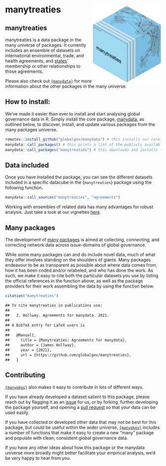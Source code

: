 
# manytreaties <img src="man/figures/manytreatiesLogo.png" align="right" width="220"/>

## manytreaties

manytreaties is a data package in the many universe of packages. It
currently includes an ensemble of datasets on international
environmental, trade, and health agreements, and
[states](https://github.com/globalgov/manystates)’ membership or other
relationships to those agreements.

Please also check out [`{manydata}`](https://github.com/globalgov) for
more information about the other packages in the many universe.

## How to install:

We’ve made it easier than ever to install and start analysing global
governance data in R. Simply install the core package,
[manydata](https://github.com/globalgov/manydata), as outlined below, to
discover, install, and update various packages from the many packages
universe.

``` r
remotes::install_github("globalgov/manydata") # this installs our core package, the only one you need to do independently
manydata::call_packages() # this prints a list of the publicly available data packages currently available
manydata::call_packages("manytreaties") # this downloads and installs the named package
```

## Data included

Once you have installed the package, you can see the different datasets
included in a specific datacube in the {`manytreaties`} package using
the following function.

``` r
manydata::call_sources("manytreaties", "agreements")
```

Working with ensembles of related data has many advantages for robust
analysis. Just take a look at our vignettes
[here](https://globalgov.github.io/manydata/articles/user.html).

## Many packages

The development of [many
packages](https://github.com/globalgov/manydata) is aimed at collecting,
connecting, and correcting network data across issue-domains of global
governance.

While some many packages can and do include novel data, much of what
they offer involves standing on the shoulders of giants. Many packages
endeavour to be as transparent as possible about where data comes from,
how it has been coded and/or relabeled, and who has done the work. As
such, we make it easy to cite both the particular datasets you use by
listing the official references in the function above, as well as the
package providers for their work assembling the data by using the
function below.

``` r
citation("manytreaties")
```

    ## To cite manytreaties in publications use:
    ## 
    ##   J. Hollway. Agreements for manydata. 2021.
    ## 
    ## A BibTeX entry for LaTeX users is
    ## 
    ##   @Manual{,
    ##     title = {Manytreaties: Agreements for manydata},
    ##     author = {James Hollway},
    ##     year = {2021},
    ##     url = {https://github.com/globalgov/manytreaties},
    ##   }

## Contributing

[`{manypkgs}`](https://github.com/globalgov/manypkgs) also makes it easy
to contribute in lots of different ways.

If you have already developed a dataset salient to this package, please
reach out by flagging it as an
[issue](https://github.com/globalgov/manytreaties/issues) for us, or by
forking, further developing the package yourself, and opening a [pull
request](https://github.com/globalgov/manytreaties/pulls) so that your
data can be used easily.

If you have collected or developed other data that may not be best for
this package, but could be useful within the wider universe,
[`{manypkgs}`](https://github.com/globalgov/manypkgs) includes a number
of functions that make it easy to create a new “many” package and
populate with clean, consistent global governance data.

If you have any other ideas about how this package or the manydata
universe more broadly might better facilitate your empirical analysis,
we’d be very happy to hear from you.

